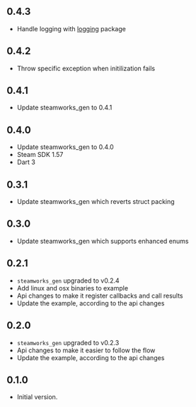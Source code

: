 ## 0.4.3

- Handle logging with [logging](https://pub.dev/packages/logging) package

## 0.4.2

- Throw specific exception when initilization fails

## 0.4.1

- Update steamworks_gen to 0.4.1

## 0.4.0

- Update steamworks_gen to 0.4.0
- Steam SDK 1.57
- Dart 3

## 0.3.1

- Update steamworks_gen which reverts struct packing

## 0.3.0

- Update steamworks_gen which supports enhanced enums

## 0.2.1

- `steamworks_gen` upgraded to v0.2.4
- Add linux and osx binaries to example
- Api changes to make it register callbacks and call results
- Update the example, according to the api changes

## 0.2.0

- `steamworks_gen` upgraded to v0.2.3
- Api changes to make it easier to follow the flow
- Update the example, according to the api changes

## 0.1.0

- Initial version.
